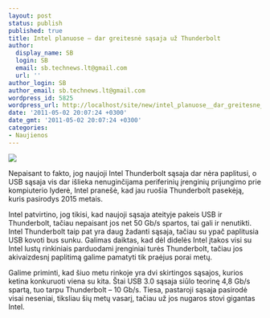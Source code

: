 ```yaml
---
layout: post
status: publish
published: true
title: Intel planuose – dar greitesnė sąsaja už Thunderbolt
author:
  display_name: SB
  login: SB
  email: sb.technews.lt@gmail.com
  url: ''
author_login: SB
author_email: sb.technews.lt@gmail.com
wordpress_id: 5825
wordpress_url: http://localhost/site/new/intel_planuose__dar_greitesne_sasaja_uz_thunderbolt/
date: '2011-05-02 20:07:24 +0300'
date_gmt: '2011-05-02 20:07:24 +0300'
categories:
- Naujienos
---
```

<div class="imgright"><img src="http://technews.lt/upload/press_release14jul2010.jpg"  /></div>
<p>Nepaisant to fakto, jog naujoji Intel Thunderbolt sąsaja dar nėra paplitusi, o USB sąsaja vis dar išlieka nenuginčijama periferinių įrenginių prijungimo prie kompiuterio lyderė, Intel pranešė, kad jau ruošia Thunderbolt pasekėją, kuris pasirodys 2015 metais.</p>
<p>Intel patvirtino, jog tikisi, kad naujoji sąsaja ateityje pakeis USB ir Thunderbolt, tačiau nepaisant jos net 50 Gb/s spartos, tai gali ir nenutikti. Intel Thunderbolt taip pat yra daug žadanti sąsaja, tačiau su ypač paplitusia USB kovoti bus sunku. Galimas daiktas, kad dėl didelės Intel įtakos visi su Intel lustų rinkiniais parduodami įrenginiai turės Thunderbolt, tačiau jos akivaizdesnį paplitimą galime pamatyti tik praėjus porai metų.</p>
<p>Galime priminti, kad šiuo metu rinkoje yra dvi skirtingos sąsajos, kurios ketina konkuruoti viena su kita. Štai USB 3.0 sąsaja siūlo teorinę 4,8 Gb/s spartą, tuo tarpu Thunderbolt – 10 Gb/s. Tiesa, pastaroji sąsaja pasirodė visai neseniai, tiksliau šių metų vasarį, tačiau už jos nugaros stovi gigantas Intel.<br /></p>
